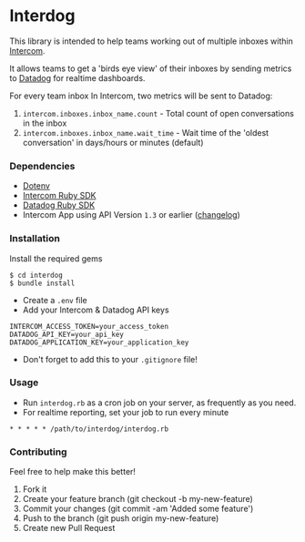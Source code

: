 # Interdog

This library is intended to help teams working out of multiple inboxes within [Intercom](http://www.intercom.com). 

It allows teams to get a 'birds eye view' of their inboxes by sending metrics to [Datadog](http://datadoghq.com) for realtime dashboards. 

For every team inbox In Intercom, two metrics will be sent to Datadog:
1. `intercom.inboxes.inbox_name.count` - Total count of open conversations in the inbox 
2. `intercom.inboxes.inbox_name.wait_time` - Wait time of the 'oldest conversation' in days/hours or minutes (default)  

### Dependencies

- [Dotenv](https://github.com/bkeepers/dotenv)
- [Intercom Ruby SDK](https://github.com/intercom/intercom-ruby)
- [Datadog Ruby SDK](https://github.com/DataDog/dogapi-rb)
- Intercom App using API Version  `1.3` or earlier ([changelog](https://developers.intercom.com/building-apps/docs/api-changelog)) 

### Installation

Install the required gems
```
$ cd interdog
$ bundle install 
```

- Create a `.env` file
- Add your Intercom & Datadog API keys

```
INTERCOM_ACCESS_TOKEN=your_access_token
DATADOG_API_KEY=your_api_key
DATADOG_APPLICATION_KEY=your_application_key
```
- Don't forget to add this to your `.gitignore` file!

### Usage

- Run `interdog.rb` as a cron job on your server, as frequently as you need.
- For realtime reporting, set your job to run every minute
``` 
* * * * * /path/to/interdog/interdog.rb 
```

### Contributing
Feel free to help make this better! 

1. Fork it
2. Create your feature branch (git checkout -b my-new-feature)
3. Commit your changes (git commit -am 'Added some feature')
4. Push to the branch (git push origin my-new-feature)
5. Create new Pull Request